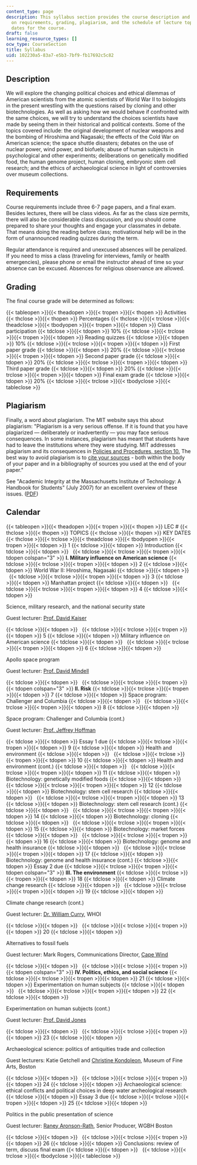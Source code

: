 ```yaml
---
content_type: page
description: This syllabus section provides the course description and information
  on requirements, grading, plagiarism, and the schedule of lecture topics and key
  dates for the course.
draft: false
learning_resource_types: []
ocw_type: CourseSection
title: Syllabus
uid: 102230a5-83a7-e5b3-7bf9-fb17692c5c82
---
```

## Description

We will explore the changing political choices and ethical dilemmas of American scientists from the atomic scientists of World War II to biologists in the present wrestling with the questions raised by cloning and other biotechnologies. As well as asking how we would behave if confronted with the same choices, we will try to understand the choices scientists have made by seeing them in their historical and political contexts. Some of the topics covered include: the original development of nuclear weapons and the bombing of Hiroshima and Nagasaki; the effects of the Cold War on American science; the space shuttle disasters; debates on the use of nuclear power, wind power, and biofuels; abuse of human subjects in psychological and other experiments; deliberations on genetically modified food, the human genome project, human cloning, embryonic stem cell research; and the ethics of archaeological science in light of controversies over museum collections.

## Requirements

Course requirements include three 6-7 page papers, and a final exam. Besides lectures, there will be class videos. As far as the class size permits, there will also be considerable class discussion, and you should come prepared to share your thoughts and engage your classmates in debate. That means doing the reading before class; motivational help will be in the form of unannounced reading quizzes during the term.

Regular attendance is required and unexcused absences will be penalized. If you need to miss a class (traveling for interviews, family or health emergencies), please phone or email the instructor ahead of time so your absence can be excused. Absences for religious observance are allowed.

## Grading

The final course grade will be determined as follows:

{{< tableopen >}}{{< theadopen >}}{{< tropen >}}{{< thopen >}}
Activities
{{< thclose >}}{{< thopen >}}
Percentages
{{< thclose >}}{{< trclose >}}{{< theadclose >}}{{< tbodyopen >}}{{< tropen >}}{{< tdopen >}}
Class participation
{{< tdclose >}}{{< tdopen >}}
10%
{{< tdclose >}}{{< trclose >}}{{< tropen >}}{{< tdopen >}}
Reading quizzes
{{< tdclose >}}{{< tdopen >}}
10%
{{< tdclose >}}{{< trclose >}}{{< tropen >}}{{< tdopen >}}
First paper grade
{{< tdclose >}}{{< tdopen >}}
20%
{{< tdclose >}}{{< trclose >}}{{< tropen >}}{{< tdopen >}}
Second paper grade
{{< tdclose >}}{{< tdopen >}}
20%
{{< tdclose >}}{{< trclose >}}{{< tropen >}}{{< tdopen >}}
Third paper grade
{{< tdclose >}}{{< tdopen >}}
20%
{{< tdclose >}}{{< trclose >}}{{< tropen >}}{{< tdopen >}}
Final exam grade
{{< tdclose >}}{{< tdopen >}}
20%
{{< tdclose >}}{{< trclose >}}{{< tbodyclose >}}{{< tableclose >}}

## Plagiarism

Finally, a word about plagiarism. The MIT website says this about plagiarism: "Plagiarism is a very serious offense. If it is found that you have plagiarized — deliberately or inadvertently — you may face serious consequences. In some instances, plagiarism has meant that students have had to leave the institutions where they were studying. MIT addresses plagiarism and its consequences in [Policies and Procedures, section 10.](https://policies-procedures.mit.edu/academic-misconduct-and-dishonesty/procedures-dealing-student-academic-dishonesty) The best way to avoid plagiarism is to [cite your sources](http://libguides.mit.edu/citing) - both within the body of your paper and in a bibliography of sources you used at the end of your paper."

See "Academic Integrity at the Massachusetts Institute of Technology: A Handbook for Students" (July 2007) for an excellent overview of these issues. ([PDF](http://web.mit.edu/academicintegrity/handbook/handbook.pdf))

## Calendar

{{< tableopen >}}{{< theadopen >}}{{< tropen >}}{{< thopen >}}
LEC #
{{< thclose >}}{{< thopen >}}
TOPICS
{{< thclose >}}{{< thopen >}}
KEY DATES
{{< thclose >}}{{< trclose >}}{{< theadclose >}}{{< tbodyopen >}}{{< tropen >}}{{< tdopen >}}
1
{{< tdclose >}}{{< tdopen >}}
Introduction
{{< tdclose >}}{{< tdopen >}}
 
{{< tdclose >}}{{< trclose >}}{{< tropen >}}{{< tdopen colspan="3" >}}
**I. Military influence on American science**
{{< tdclose >}}{{< trclose >}}{{< tropen >}}{{< tdopen >}}
2
{{< tdclose >}}{{< tdopen >}}
World War II: Hiroshima, Nagasaki
{{< tdclose >}}{{< tdopen >}}
 
{{< tdclose >}}{{< trclose >}}{{< tropen >}}{{< tdopen >}}
3
{{< tdclose >}}{{< tdopen >}}
Manhattan project
{{< tdclose >}}{{< tdopen >}}
 
{{< tdclose >}}{{< trclose >}}{{< tropen >}}{{< tdopen >}}
4
{{< tdclose >}}{{< tdopen >}}

Science, military research, and the national security state

Guest lecturer: [Prof. David Kaiser](http://web.mit.edu/dikaiser/www/)

{{< tdclose >}}{{< tdopen >}}
 
{{< tdclose >}}{{< trclose >}}{{< tropen >}}{{< tdopen >}}
5
{{< tdclose >}}{{< tdopen >}}
Military influence on American science
{{< tdclose >}}{{< tdopen >}}
 
{{< tdclose >}}{{< trclose >}}{{< tropen >}}{{< tdopen >}}
6
{{< tdclose >}}{{< tdopen >}}

Apollo space program

Guest lecturer: [Prof. David Mindell](http://esd.mit.edu/Faculty_Pages/mindell/mindell.htm)

{{< tdclose >}}{{< tdopen >}}
 
{{< tdclose >}}{{< trclose >}}{{< tropen >}}{{< tdopen colspan="3" >}}
**II. Risk**
{{< tdclose >}}{{< trclose >}}{{< tropen >}}{{< tdopen >}}
7
{{< tdclose >}}{{< tdopen >}}
Space program: Challenger and Columbia
{{< tdclose >}}{{< tdopen >}}
 
{{< tdclose >}}{{< trclose >}}{{< tropen >}}{{< tdopen >}}
8
{{< tdclose >}}{{< tdopen >}}

Space program: Challenger and Columbia (cont.)

Guest lecturer: [Prof. Jeffrey Hoffman](http://en.wikipedia.org/wiki/Jeffrey_A._Hoffman)

{{< tdclose >}}{{< tdopen >}}
Essay 1 due
{{< tdclose >}}{{< trclose >}}{{< tropen >}}{{< tdopen >}}
9
{{< tdclose >}}{{< tdopen >}}
Health and environment
{{< tdclose >}}{{< tdopen >}}
 
{{< tdclose >}}{{< trclose >}}{{< tropen >}}{{< tdopen >}}
10
{{< tdclose >}}{{< tdopen >}}
Health and environment (cont.)
{{< tdclose >}}{{< tdopen >}}
 
{{< tdclose >}}{{< trclose >}}{{< tropen >}}{{< tdopen >}}
11
{{< tdclose >}}{{< tdopen >}}
Biotechnology: genetically modified foods
{{< tdclose >}}{{< tdopen >}}
 
{{< tdclose >}}{{< trclose >}}{{< tropen >}}{{< tdopen >}}
12
{{< tdclose >}}{{< tdopen >}}
Biotechnology: stem cell research
{{< tdclose >}}{{< tdopen >}}
 
{{< tdclose >}}{{< trclose >}}{{< tropen >}}{{< tdopen >}}
13
{{< tdclose >}}{{< tdopen >}}
Biotechnology: stem cell research (cont.)
{{< tdclose >}}{{< tdopen >}}
 
{{< tdclose >}}{{< trclose >}}{{< tropen >}}{{< tdopen >}}
14
{{< tdclose >}}{{< tdopen >}}
Biotechnology: cloning
{{< tdclose >}}{{< tdopen >}}
 
{{< tdclose >}}{{< trclose >}}{{< tropen >}}{{< tdopen >}}
15
{{< tdclose >}}{{< tdopen >}}
Biotechnology: market forces
{{< tdclose >}}{{< tdopen >}}
 
{{< tdclose >}}{{< trclose >}}{{< tropen >}}{{< tdopen >}}
16
{{< tdclose >}}{{< tdopen >}}
Biotechnology: genome and health insurance
{{< tdclose >}}{{< tdopen >}}
 
{{< tdclose >}}{{< trclose >}}{{< tropen >}}{{< tdopen >}}
17
{{< tdclose >}}{{< tdopen >}}
Biotechnology: genome and health insurance (cont.)
{{< tdclose >}}{{< tdopen >}}
Essay 2 due
{{< tdclose >}}{{< trclose >}}{{< tropen >}}{{< tdopen colspan="3" >}}
**III. The environment**
{{< tdclose >}}{{< trclose >}}{{< tropen >}}{{< tdopen >}}
18
{{< tdclose >}}{{< tdopen >}}
Climate change research
{{< tdclose >}}{{< tdopen >}}
 
{{< tdclose >}}{{< trclose >}}{{< tropen >}}{{< tdopen >}}
19
{{< tdclose >}}{{< tdopen >}}

Climate change research (cont.)

Guest lecturer: [Dr. William Curry](http://www.whoi.edu/science/GG/people/wcurry/index.htm), WHOI

{{< tdclose >}}{{< tdopen >}}
 
{{< tdclose >}}{{< trclose >}}{{< tropen >}}{{< tdopen >}}
20
{{< tdclose >}}{{< tdopen >}}

Alternatives to fossil fuels

Guest lecturer: Mark Rogers, Communications Director, [Cape Wind](https://www.boem.gov/renewable-energy/studies/cape-wind)

{{< tdclose >}}{{< tdopen >}}
 
{{< tdclose >}}{{< trclose >}}{{< tropen >}}{{< tdopen colspan="3" >}}
**IV. Politics, ethics, and social science**
{{< tdclose >}}{{< trclose >}}{{< tropen >}}{{< tdopen >}}
21
{{< tdclose >}}{{< tdopen >}}
Experimentation on human subjects
{{< tdclose >}}{{< tdopen >}}
 
{{< tdclose >}}{{< trclose >}}{{< tropen >}}{{< tdopen >}}
22
{{< tdclose >}}{{< tdopen >}}

Experimentation on human subjects (cont.)

Guest lecturer: [Prof. David Jones](http://web.mit.edu/csd/CSD/People.html)

{{< tdclose >}}{{< tdopen >}}
 
{{< tdclose >}}{{< trclose >}}{{< tropen >}}{{< tdopen >}}
23
{{< tdclose >}}{{< tdopen >}}

Archaeological science: politics of antiquities trade and collection

Guest lecturers: Katie Getchell and [Christine Kondoleon](http://www.helleniccomserve.com/kondoleon.html), Museum of Fine Arts, Boston

{{< tdclose >}}{{< tdopen >}}
 
{{< tdclose >}}{{< trclose >}}{{< tropen >}}{{< tdopen >}}
24
{{< tdclose >}}{{< tdopen >}}
Archaeological science: ethical conflicts and political choices in deep water archeological research
{{< tdclose >}}{{< tdopen >}}
Essay 3 due
{{< tdclose >}}{{< trclose >}}{{< tropen >}}{{< tdopen >}}
25
{{< tdclose >}}{{< tdopen >}}

Politics in the public presentation of science

Guest lecturer: [Raney Aronson-Rath](http://www.pbs.org/wgbh/pages/frontline/us/aronson.html), Senior Producer, WGBH Boston

{{< tdclose >}}{{< tdopen >}}
 
{{< tdclose >}}{{< trclose >}}{{< tropen >}}{{< tdopen >}}
26
{{< tdclose >}}{{< tdopen >}}
Conclusions: review of term, discuss final exam
{{< tdclose >}}{{< tdopen >}}
 
{{< tdclose >}}{{< trclose >}}{{< tbodyclose >}}{{< tableclose >}}